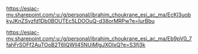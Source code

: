 https://esiac-my.sharepoint.com/:u:/g/personal/ibrahim_choukrane_esi_ac_ma/EcKl3uobkyJKnZSyzfd1Db0BOUTEc5LDOOuQ-d38orMRPw?e=IurBbu


https://esiac-my.sharepoint.com/:u:/g/personal/ibrahim_choukrane_esi_ac_ma/Eb9pV0_7fahFrSOFf2AuTOoB2T6IQWll45NUiMlgJXOIxQ?e=S3fj3k
